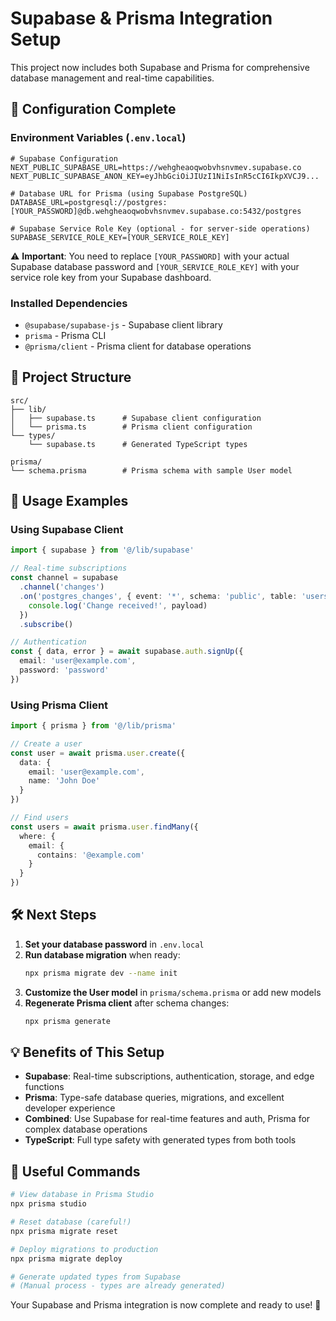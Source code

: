 # Supabase & Prisma Integration Setup

This project now includes both Supabase and Prisma for comprehensive database management and real-time capabilities.

## 🔧 Configuration Complete

### Environment Variables (`.env.local`)
```env
# Supabase Configuration
NEXT_PUBLIC_SUPABASE_URL=https://wehgheaoqwobvhsnvmev.supabase.co
NEXT_PUBLIC_SUPABASE_ANON_KEY=eyJhbGciOiJIUzI1NiIsInR5cCI6IkpXVCJ9...

# Database URL for Prisma (using Supabase PostgreSQL)
DATABASE_URL=postgresql://postgres:[YOUR_PASSWORD]@db.wehgheaoqwobvhsnvmev.supabase.co:5432/postgres

# Supabase Service Role Key (optional - for server-side operations)
SUPABASE_SERVICE_ROLE_KEY=[YOUR_SERVICE_ROLE_KEY]
```

⚠️ **Important**: You need to replace `[YOUR_PASSWORD]` with your actual Supabase database password and `[YOUR_SERVICE_ROLE_KEY]` with your service role key from your Supabase dashboard.

### Installed Dependencies
- `@supabase/supabase-js` - Supabase client library
- `prisma` - Prisma CLI
- `@prisma/client` - Prisma client for database operations

## 📁 Project Structure

```
src/
├── lib/
│   ├── supabase.ts      # Supabase client configuration
│   └── prisma.ts        # Prisma client configuration
└── types/
    └── supabase.ts      # Generated TypeScript types

prisma/
└── schema.prisma        # Prisma schema with sample User model
```

## 🚀 Usage Examples

### Using Supabase Client
```typescript
import { supabase } from '@/lib/supabase'

// Real-time subscriptions
const channel = supabase
  .channel('changes')
  .on('postgres_changes', { event: '*', schema: 'public', table: 'users' }, (payload) => {
    console.log('Change received!', payload)
  })
  .subscribe()

// Authentication
const { data, error } = await supabase.auth.signUp({
  email: 'user@example.com',
  password: 'password'
})
```

### Using Prisma Client
```typescript
import { prisma } from '@/lib/prisma'

// Create a user
const user = await prisma.user.create({
  data: {
    email: 'user@example.com',
    name: 'John Doe'
  }
})

// Find users
const users = await prisma.user.findMany({
  where: {
    email: {
      contains: '@example.com'
    }
  }
})
```

## 🛠 Next Steps

1. **Set your database password** in `.env.local`
2. **Run database migration** when ready:
   ```bash
   npx prisma migrate dev --name init
   ```
3. **Customize the User model** in `prisma/schema.prisma` or add new models
4. **Regenerate Prisma client** after schema changes:
   ```bash
   npx prisma generate
   ```

## 💡 Benefits of This Setup

- **Supabase**: Real-time subscriptions, authentication, storage, and edge functions
- **Prisma**: Type-safe database queries, migrations, and excellent developer experience
- **Combined**: Use Supabase for real-time features and auth, Prisma for complex database operations
- **TypeScript**: Full type safety with generated types from both tools

## 🔗 Useful Commands

```bash
# View database in Prisma Studio
npx prisma studio

# Reset database (careful!)
npx prisma migrate reset

# Deploy migrations to production
npx prisma migrate deploy

# Generate updated types from Supabase
# (Manual process - types are already generated)
```

Your Supabase and Prisma integration is now complete and ready to use! 🎉